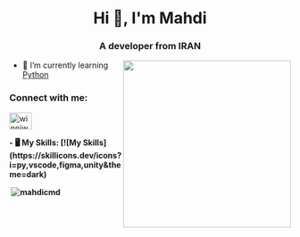 <h1 align="center">Hi 👋, I'm Mahdi</h1>
<h3 align="center">A developer from IRAN</h3>

<img align='right' src='https://s8.uupload.ir/files/a62c047f-8369-493c-ab14-71ef51bebc55_rw_1200_8tc8.gif' width='300'>

- 🔭 I’m currently learning [Python](https://www.python.org/)

<h3 align="left">Connect with me:</h3>
<p align="left">
<a href="https://instagram.com/winniwooh" target="blank"><img align="center" src="https://raw.githubusercontent.com/rahuldkjain/github-profile-readme-generator/master/src/images/icons/Social/instagram.svg" alt="winniwooh" height="30" width="40" /></a>
</p>

<strong>
  - 🖥 My Skills:
[![My Skills](https://skillicons.dev/icons?i=py,vscode,figma,unity&theme=dark)

<p>&nbsp;<img align="center" src="https://github-readme-stats.vercel.app/api?username=mahdicmd&show_icons=true&locale=en" alt="mahdicmd" /></p>
